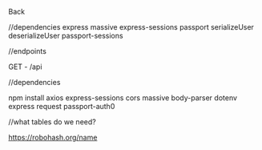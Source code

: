 Back

//dependencies
  express
  massive
  express-sessions
  passport
    serializeUser
    deserializeUser
  passport-sessions

//endpoints

GET - /api


//dependencies

npm install axios express-sessions cors massive body-parser dotenv express request passport-auth0


//what tables do we need?

https://robohash.org/name
